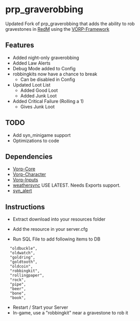 # prp_graverobbing
Updated Fork of prp_graverobbing that adds the ability to rob  
gravestones in [RedM](https://redm.gg/) using the [VORP-Framework](https://github.com/VORPCORE)

## Features
- Added night-only graverobbing
- Added Law Alerts
- Debug Mode added to Config
- robbingkits now have a chance to break
  - Can be disabled in Config
- Updated Loot List
  - Added Good Loot
  - Added Junk Loot
- Added Critical Failure (Rolling a 1)
  - Gives Junk Loot

## TODO
- Add syn_minigame support
- Optimizations to code

## Dependencies
- [Vorp-Core](https://github.com/VORPCORE/vorp-core-lua)
- [Vorp-Character](https://github.com/VORPCORE/VORP-Character)
- [Vorp-Inputs](https://github.com/VORPCORE/VORP-Inputs)
- [weathersync](https://github.com/kibook/weathersync) USE LATEST. Needs Exports support.  
- [syn_alert](https://github.com/kamelzarandah/syn_alert)

## Instructions

- Extract download into your resources folder
- Add the resource in your server.cfg

- Run SQL File to add following items to DB
```
  "oldbuckle",
  "oldwatch",
  "goldring",
  "goldtooth",
  "oldcoin",
  "robbingkit",
  "rollingpaper",
  "rock",
  "pipe",
  "beer",
  "bone",
  "book",
```
- Restart / Start your Server
- In-game, use a "robbingkit" near a gravestone to rob it
